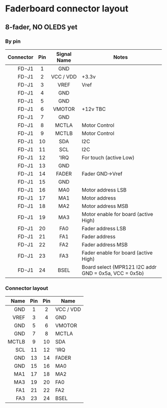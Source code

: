 # Faderboard connector layout

## 8-fader, NO OLEDS yet

### By pin

|  **Connector** | **Pin** | **Signal Name** | **Notes** |
|  ------: | :------: | :------: | ------ |
|  FD-J1 | 1 | GND |  |
|  FD-J1 | 2 | VCC / VDD | +3.3v |
|  FD-J1 | 3 | VREF | Vref |
|  FD-J1 | 4 | GND |  |
|  FD-J1 | 5 | GND |  |
|  FD-J1 | 6 | VMOTOR | +12v TBC |
|  FD-J1 | 7 | GND |  |
|  FD-J1 | 8 | MCTLA | Motor Control |
|  FD-J1 | 9 | MCTLB | Motor Control |
|  FD-J1 | 10 | SDA | I2C |
|  FD-J1 | 11 | SCL | I2C |
|  FD-J1 | 12 | 'IRQ | For touch (active Low) |
|  FD-J1 | 13 | GND |  |
|  FD-J1 | 14 | FADER | Fader GND->Vref |
|  FD-J1 | 15 | GND |  |
|  FD-J1 | 16 | MA0 | Motor address LSB |
|  FD-J1 | 17 | MA1 | Motor address |
|  FD-J1 | 18 | MA2 | Motor address MSB |
|  FD-J1 | 19 | MA3 | Motor enable for board (active High) |
|  FD-J1 | 20 | FA0 | Fader address LSB |
|  FD-J1 | 21 | FA1 | Fader address |
|  FD-J1 | 22 | FA2 | Fader address MSB |
|  FD-J1 | 23 | FA3 | Fader enable for board (active High) |
|  FD-J1 | 24 | BSEL | Board select (MPR121 I2C addr GND = 0x5a, VCC = 0x5b) |

### Connector layout

|  **Name** | **Pin** | **Pin** | **Name** |
|  ------: | :------: | :------: | ------ |
|  GND | 1 | 2 | VCC / VDD |
|  VREF | 3 | 4 | GND |
|  GND | 5 | 6 | VMOTOR |
|  GND | 7 | 8 | MCTLA |
|  MCTLB | 9 | 10 | SDA |
|  SCL | 11 | 12 | 'IRQ |
|  GND | 13 | 14 | FADER |
|  GND | 15 | 16 | MA0 |
|  MA1 | 17 | 18 | MA2 |
|  MA3 | 19 | 20 | FA0 |
|  FA1 | 21 | 22 | FA2 |
|  FA3 | 23 | 24 | BSEL |
